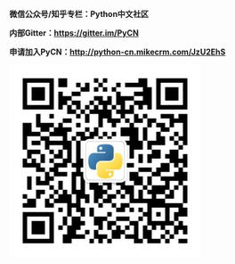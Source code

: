 **微信公众号/知乎专栏：Python中文社区**

**内部Gitter：https://gitter.im/PyCN**

**申请加入PyCN：http://python-cn.mikecrm.com/JzU2EhS**

![image](https://github.com/Chinese-Python/pythoncn-projects/blob/master/images/Python%E4%B8%AD%E6%96%87%E7%A4%BE%E5%8C%BA%E5%BE%AE%E4%BF%A1%E5%85%AC%E4%BC%97%E5%8F%B7.jpg)

